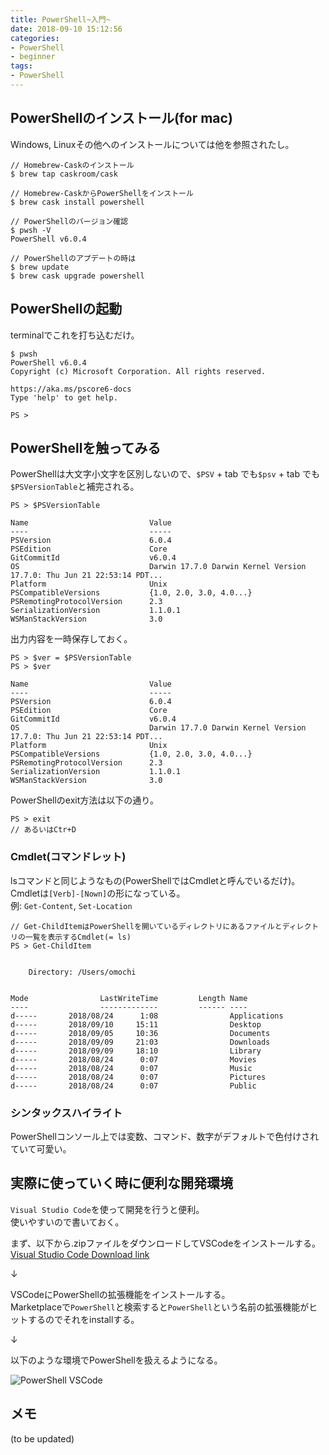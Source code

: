 ```yaml
---
title: PowerShell~入門~
date: 2018-09-10 15:12:56
categories:
- PowerShell
- beginner
tags:
- PowerShell
---
```

## PowerShellのインストール(for mac)
Windows, Linuxその他へのインストールについては他を参照されたし。
```
// Homebrew-Caskのインストール
$ brew tap caskroom/cask

// Homebrew-CaskからPowerShellをインストール
$ brew cask install powershell

// PowerShellのバージョン確認
$ pwsh -V
PowerShell v6.0.4

// PowerShellのアプデートの時は
$ brew update
$ brew cask upgrade powershell
```

## PowerShellの起動
terminalでこれを打ち込むだけ。
```
$ pwsh
PowerShell v6.0.4
Copyright (c) Microsoft Corporation. All rights reserved.

https://aka.ms/pscore6-docs
Type 'help' to get help.

PS >
```

## PowerShellを触ってみる
PowerShellは大文字小文字を区別しないので、`$PSV` + tab でも`$psv` + tab でも`$PSVersionTable`と補完される。
```
PS > $PSVersionTable

Name                           Value
----                           -----
PSVersion                      6.0.4
PSEdition                      Core
GitCommitId                    v6.0.4
OS                             Darwin 17.7.0 Darwin Kernel Version 17.7.0: Thu Jun 21 22:53:14 PDT...
Platform                       Unix
PSCompatibleVersions           {1.0, 2.0, 3.0, 4.0...}
PSRemotingProtocolVersion      2.3
SerializationVersion           1.1.0.1
WSManStackVersion              3.0
```
出力内容を一時保存しておく。
```
PS > $ver = $PSVersionTable
PS > $ver

Name                           Value
----                           -----
PSVersion                      6.0.4
PSEdition                      Core
GitCommitId                    v6.0.4
OS                             Darwin 17.7.0 Darwin Kernel Version 17.7.0: Thu Jun 21 22:53:14 PDT...
Platform                       Unix
PSCompatibleVersions           {1.0, 2.0, 3.0, 4.0...}
PSRemotingProtocolVersion      2.3
SerializationVersion           1.1.0.1
WSManStackVersion              3.0
```
PowerShellのexit方法は以下の通り。
```
PS > exit
// あるいはCtr+D
```

### Cmdlet(コマンドレット)
lsコマンドと同じようなもの(PowerShellではCmdletと呼んでいるだけ)。  
Cmdletは`[Verb]-[Nown]`の形になっている。  
例: `Get-Content`, `Set-Location`
```
// Get-ChildItemはPowerShellを開いているディレクトリにあるファイルとディレクトリの一覧を表示するCmdlet(= ls)
PS > Get-ChildItem


    Directory: /Users/omochi


Mode                LastWriteTime         Length Name
----                -------------         ------ ----
d-----       2018/08/24      1:08                Applications
d-----       2018/09/10     15:11                Desktop
d-----       2018/09/05     10:36                Documents
d-----       2018/09/09     21:03                Downloads
d-----       2018/09/09     18:10                Library
d-----       2018/08/24      0:07                Movies
d-----       2018/08/24      0:07                Music
d-----       2018/08/24      0:07                Pictures
d-----       2018/08/24      0:07                Public
```
### シンタックスハイライト
PowerShellコンソール上では変数、コマンド、数字がデフォルトで色付けされていて可愛い。

## 実際に使っていく時に便利な開発環境
`Visual Studio Code`を使って開発を行うと便利。  
使いやすいので書いておく。

まず、以下から.zipファイルをダウンロードしてVSCodeをインストールする。  
[Visual Studio Code Download link](https://code.visualstudio.com/docs/?dv=osx)

↓

VSCodeにPowerShellの拡張機能をインストールする。  
Marketplaceで`PowerShell`と検索すると`PowerShell`という名前の拡張機能がヒットするのでそれをinstallする。

↓

以下のような環境でPowerShellを扱えるようになる。

<img src="https://github.com/0xomochi/images/blob/master/vscode_powershell.png?raw=true"  title="PowerShell VSCode">



## メモ

(to be updated)